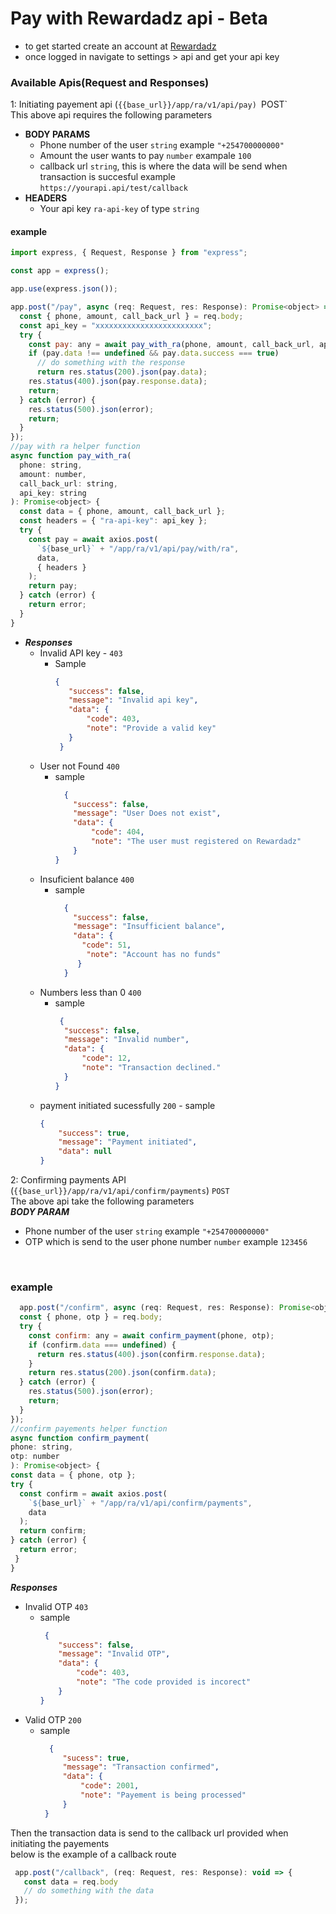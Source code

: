 # Pay with Rewardadz api - Beta

- to get started create an account at [Rewardadz](https://live.rewardadz.com/auth/registration)
- once logged in navigate to settings > api and get your api key

### Available Apis(Request and Responses)
1: Initiating payement api (`{{base_url}}/app/ra/v1/api/pay) `POST`
<br/>
This above api requires the following parameters
<br />
- **BODY PARAMS**
  - Phone number of the user `string` example `"+254700000000"`
  - Amount the user wants to pay `number` exampale `100`
  - callback url `string`, this is where the data will be send when transaction is succesful example `https://yourapi.api/test/callback`
- **HEADERS**
  - Your api key `ra-api-key` of type `string`
  
#### example
```js
import express, { Request, Response } from "express";

const app = express();

app.use(express.json());

app.post("/pay", async (req: Request, res: Response): Promise<object> => {
  const { phone, amount, call_back_url } = req.body;
  const api_key = "xxxxxxxxxxxxxxxxxxxxxxxx";
  try {
    const pay: any = await pay_with_ra(phone, amount, call_back_url, api_key);
    if (pay.data !== undefined && pay.data.success === true)
      // do something with the response
      return res.status(200).json(pay.data);
    res.status(400).json(pay.response.data);
    return;
  } catch (error) {
    res.status(500).json(error);
    return;
  }
});
//pay with ra helper function
async function pay_with_ra(
  phone: string,
  amount: number,
  call_back_url: string,
  api_key: string
): Promise<object> {
  const data = { phone, amount, call_back_url };
  const headers = { "ra-api-key": api_key };
  try {
    const pay = await axios.post(
      `${base_url}` + "/app/ra/v1/api/pay/with/ra",
      data,
      { headers }
    );
    return pay;
  } catch (error) {
    return error;
  }
}
  ```
 - ***Responses***
    - Invalid API key - `403`
       - Sample 
           ```json
           {
              "success": false,
              "message": "Invalid api key",
              "data": {
                  "code": 403,
                  "note": "Provide a valid key"
              }
            }
            ```
     - User not Found `400`
         - sample
            ```json
              {
                "success": false,
                "message": "User Does not exist",
                "data": {
                    "code": 404,
                    "note": "The user must registered on Rewardadz"
                }
            }
            ```
    - Insuficient balance `400`
       - sample
            ```json
              {
                "success": false,
                "message": "Insufficient balance",
                "data": {
                  "code": 51,
                   "note": "Account has no funds"
                 }
              }
            ```
     - Numbers less than 0 `400`
        - sample
            ```json
             {
              "success": false,
              "message": "Invalid number",
              "data": {
                  "code": 12,
                  "note": "Transaction declined."
              }
            }
            ```
      -   payment initiated sucessfully `200`
        - sample
            ```json
            {
                "success": true,
                "message": "Payment initiated",
                "data": null
            }
            ```

2: Confirming payments API (`{{base_url}}/app/ra/v1/api/confirm/payments`) `POST`
  <br />
  The above api take the following parameters
  <br/>
  ***BODY PARAM***
  - Phone number of the user `string` example `"+254700000000"`
  - OTP which is send to the user phone number `number` example  `123456`
  </br>
  
  ### example
  ```js
    app.post("/confirm", async (req: Request, res: Response): Promise<object> => {
    const { phone, otp } = req.body;
    try {
      const confirm: any = await confirm_payment(phone, otp);
      if (confirm.data === undefined) {
        return res.status(400).json(confirm.response.data);
      }
      return res.status(200).json(confirm.data);
    } catch (error) {
      res.status(500).json(error);
      return;
    }
  });
  //confirm payements helper function
  async function confirm_payment(
  phone: string,
  otp: number
): Promise<object> {
  const data = { phone, otp };
  try {
    const confirm = await axios.post(
      `${base_url}` + "/app/ra/v1/api/confirm/payments",
      data
    );
    return confirm;
  } catch (error) {
    return error;
   }
}
```
***Responses***
- Invalid OTP `403`
  - sample
    ```json
     {
        "success": false,
        "message": "Invalid OTP",
        "data": {
            "code": 403,
            "note": "The code provided is incorect"
        }
    }
    ```
 - Valid OTP `200`
   - sample
     ```json
       {
          "sucess": true,
          "message": "Transaction confirmed",
          "data": {
              "code": 2001,
              "note": "Payement is being processed"
          }
      }
     ```
Then the transaction data is send to the callback url provided when initiating the payements
<br/>
below is the example of a callback route

```js
 app.post("/callback", (req: Request, res: Response): void => {
   const data = req.body
   // do something with the data
 });
```
